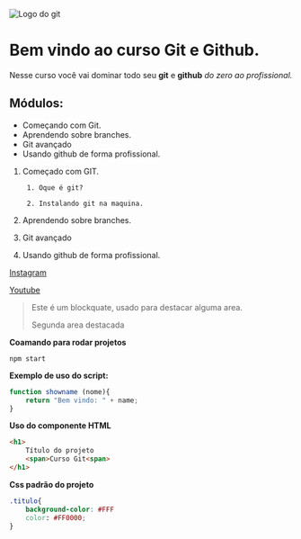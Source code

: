 ![Logo do git](https://www.gratispng.com/png-ossmnd/)
# Bem vindo ao curso Git e Github.
Nesse curso você vai dominar todo seu **git**  e  **github**  _do zero ao profissional._

## Módulos:
* Começando com Git.
* Aprendendo sobre branches.
* Git avançado
* Usando github de forma profissional.

1. Começado com GIT.

        1. Oque é git?

        2. Instalando git na maquina.
2.  Aprendendo sobre branches.
3. Git avançado
4. Usando github de forma profissional.

[Instagram](https://www.instagram.com/mariianadiaas/)

[Youtube](https://www.youtube.com/watch?v=-EdDueMZIIc)

>Este é um blockquate, usado para destacar alguma area.
>
>Segunda area destacada


**Coamando para rodar projetos**

```
npm start
```

**Exemplo de uso do script:**
```js
function showname (nome){
    return "Bem vindo: " + name;
}
```

**Uso do componente HTML**
```html
<h1>
    Título do projeto
    <span>Curso Git<span>
</h1>
```

**Css padrão do projeto**
```css
.titulo{
    background-color: #FFF
    color: #FF0000;
}
```
